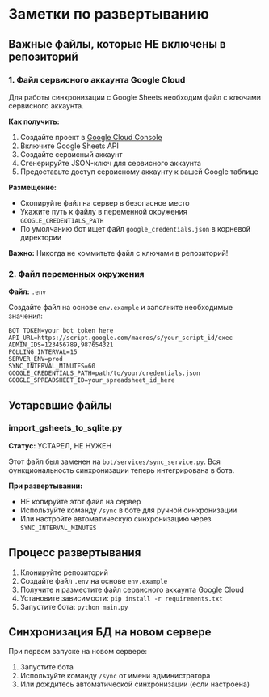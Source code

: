 # Заметки по развертыванию

## Важные файлы, которые НЕ включены в репозиторий

### 1. Файл сервисного аккаунта Google Cloud
Для работы синхронизации с Google Sheets необходим файл с ключами сервисного аккаунта.

**Как получить:**
1. Создайте проект в [Google Cloud Console](https://console.cloud.google.com/)
2. Включите Google Sheets API
3. Создайте сервисный аккаунт
4. Сгенерируйте JSON-ключ для сервисного аккаунта
5. Предоставьте доступ сервисному аккаунту к вашей Google таблице

**Размещение:**
- Скопируйте файл на сервер в безопасное место
- Укажите путь к файлу в переменной окружения `GOOGLE_CREDENTIALS_PATH`
- По умолчанию бот ищет файл `google_credentials.json` в корневой директории

**Важно:** Никогда не коммитьте файл с ключами в репозиторий!

### 2. Файл переменных окружения
**Файл:** `.env`

Создайте файл на основе `env.example` и заполните необходимые значения:
```
BOT_TOKEN=your_bot_token_here
API_URL=https://script.google.com/macros/s/your_script_id/exec
ADMIN_IDS=123456789,987654321
POLLING_INTERVAL=15
SERVER_ENV=prod
SYNC_INTERVAL_MINUTES=60
GOOGLE_CREDENTIALS_PATH=path/to/your/credentials.json
GOOGLE_SPREADSHEET_ID=your_spreadsheet_id_here
```

## Устаревшие файлы

### import_gsheets_to_sqlite.py
**Статус:** УСТАРЕЛ, НЕ НУЖЕН

Этот файл был заменен на `bot/services/sync_service.py`. Вся функциональность синхронизации теперь интегрирована в бота.

**При развертывании:**
- НЕ копируйте этот файл на сервер
- Используйте команду `/sync` в боте для ручной синхронизации
- Или настройте автоматическую синхронизацию через `SYNC_INTERVAL_MINUTES`

## Процесс развертывания

1. Клонируйте репозиторий
2. Создайте файл `.env` на основе `env.example`
3. Получите и разместите файл сервисного аккаунта Google Cloud
4. Установите зависимости: `pip install -r requirements.txt`
5. Запустите бота: `python main.py`

## Синхронизация БД на новом сервере

При первом запуске на новом сервере:
1. Запустите бота
2. Используйте команду `/sync` от имени администратора
3. Или дождитесь автоматической синхронизации (если настроена)